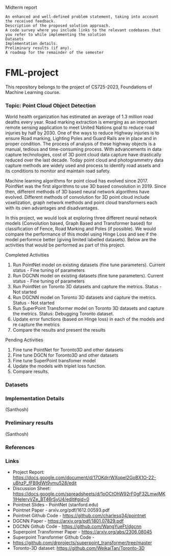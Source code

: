 Midterm report

    An enhanced and well-defined problem statement, taking into account the received feedback.
    Description of the proposed solution approach.
    A code survey where you include links to the relevant codebases that you refer to while implementing the solution
    Datasets
    Implementation details.
    Preliminary results (if any).
    A roadmap for the remainder of the semester

# FML-project

This repository belongs to the project of CS725-2023, Foundations of Machine Learning course. 

### Topic: Point Cloud Object Detection

World health organization has estimated an average of 1.3 million road deaths every year. Road marking extraction is emerging as an important remote sensing application to meet United Nations goal to reduce road injuries by half by 2030. One of the ways to reduce Highway injuries is to ensure Road marking, Lighting Poles and Guard Rails are in place and in proper condition. The process of analysis of these highway objects is a manual, tedious and time-consuming process. With advancements in data capture technologies, cost of 3D point cloud data capture have drastically reduced over the last decade. Today point cloud and photogrammetry data capture methods are widely used and process to identify road assets and its conditions to monitor and maintain road safety. 

Machine learning algorithms for point cloud has evolved since 2017. PointNet was the first algorithms to use 3D based convolution in 2019. Since then, different methods of 3D based neural network algorithms have evolved. Different methods of convolution for 3D point cloud include voxelization, graph network methods and point cloud transformers each with its own advantages and disadvantages. 

In this project, we would look at exploring three different neural network models (Convolution based, Graph Based and Transformer based) for classification of Fence, Road Marking and Poles (if possible). We would compare the performance of this model using Hinge Loss and see if the model performce better (giving limited labelled datasets). Below are the activities that would be performed as part of this project.

Completed Activities

1. Run PointNet model on existing datasets (fine tune parameters). Current status - Fine tuning of parameters
2. Run DGCNN model on existing datasets (fine tune parameters). Current status - Fine tuning of parameters
3. Run PointNet on Toronto 3D datasets and capture the metrics. Status - Not started
4. Run DGCNN model on Toronto 3D datasets and capture the metrics. Status - Not started
5. Run SuperPoint Transformer model on Toronto 3D datasets and capture the metrics. Status: Debugging Toronto dataset.
6. Update error functions (based on Hinge loss) in each of the models and re capture the metrics
7. Compare the results and present the results

Pending Activities
1. Fine tune PointNet for Toronto3D and other datasets
2. Fine tune DGCN for Toronto3D and other datasets
3. Fine tune SuperPoint transfomer model
4. Update the models with triplet loss function.
5. Compare results.

   
### Datasets


### Implementation Details
(Santhosh)

### Preliminary results
(Santhosh)

### References

### Links
- Project Report: https://docs.google.com/document/d/17OKdrrWXopel2GoBX1O-22-uBhzP_fFB9dWt9vmu528/edit
- Discussion Sheet: https://docs.google.com/spreadsheets/d/1oOCtOhW92rF0gF32LmwjMK1lHeleryVZe_BT46rSyU4/edit#gid=0
- Pointnet Slides - PointNet (stanford.edu)
- Pointnet Paper - arxiv.org/pdf/1612.00593.pdf
- Pointnet Github Code - https://github.com/charlesq34/pointnet
- DGCNN Paper - https://arxiv.org/pdf/1801.07829.pdf
- DGCNN Github Code - https://github.com/WangYueFt/dgcnn
- Superpoint Transformer Paper - https://arxiv.org/abs/2306.08045
- Superpoint Transformer Github Code - 
- https://github.com/drprojects/superpoint_transformer/tree/master
- Toronto-3D dataset: https://github.com/WeikaiTan/Toronto-3D
